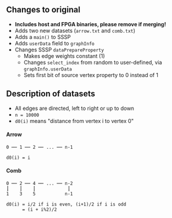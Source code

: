 ## Changes to original
* **Includes host and FPGA binaries, please remove if merging!**
* Adds two new datasets (`arrow.txt` and `comb.txt`)
* Adds a `main()` to SSSP
* Adds `userData` field to `graphInfo`
* Changes SSSP `dataPrepareProperty`
  * Makes edge weights constant (1)
  * Changes `select_index` from random to user-defined, via `graphInfo.userData`
  * Sets first bit of source vertex property to 0 instead of 1

## Description of datasets
* All edges are directed, left to right or up to down
* `n = 10000`
* `d0(i)` means "distance from vertex i to vertex 0"

#### Arrow

```
0 ┉┉ 1 ┉┉ 2 ┉┉ ... ┉┉ n-1

d0(i) = i
```

#### Comb
```
0 ┉┉ 2 ┉┉ 4 ┉┉ ... ┉┉ n-2
┋    ┋    ┋            ┋
1    3    5           n-1

d0(i) = i/2 if i is even, (i+1)/2 if i is odd
      = (i + i%2)/2
```
